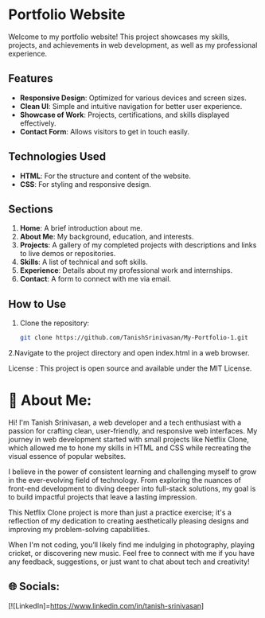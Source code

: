 # Portfolio Website  

Welcome to my portfolio website! This project showcases my skills, projects, and achievements in web development, as well as my professional experience.  

## Features  
- **Responsive Design**: Optimized for various devices and screen sizes.  
- **Clean UI**: Simple and intuitive navigation for better user experience.  
- **Showcase of Work**: Projects, certifications, and skills displayed effectively.  
- **Contact Form**: Allows visitors to get in touch easily.  

## Technologies Used  
- **HTML**: For the structure and content of the website.  
- **CSS**: For styling and responsive design.  

## Sections  
1. **Home**: A brief introduction about me.  
2. **About Me**: My background, education, and interests.  
3. **Projects**: A gallery of my completed projects with descriptions and links to live demos or repositories.  
4. **Skills**: A list of technical and soft skills.  
5. **Experience**: Details about my professional work and internships.  
6. **Contact**: A form to connect with me via email.  

## How to Use  
1. Clone the repository:  
   ```bash  
   git clone https://github.com/TanishSrinivasan/My-Portfolio-1.git

2.Navigate to the project directory and open index.html in a web browser.

License : This project is open source and available under the MIT License.



# 💫 About Me:
Hi! I'm Tanish Srinivasan, a web developer and a tech enthusiast with a passion for crafting clean, user-friendly, and responsive web interfaces. My journey in web development started with small projects like  Netflix Clone, which allowed me to hone my skills in HTML and CSS while recreating the visual essence of popular websites.

I believe in the power of consistent learning and challenging myself to grow in the ever-evolving field of technology. From exploring the nuances of front-end development to diving deeper into full-stack solutions, my goal is to build impactful projects that leave a lasting impression.

This Netflix Clone project is more than just a practice exercise; it's a reflection of my dedication to creating aesthetically pleasing designs and improving my problem-solving capabilities.

When I'm not coding, you’ll likely find me indulging in photography, playing cricket, or discovering new music. Feel free to connect with me if you have any feedback, suggestions, or just want to chat about tech and creativity!


## 🌐 Socials:
[![LinkedIn]=https://www.linkedin.com/in/tanish-srinivasan] 


